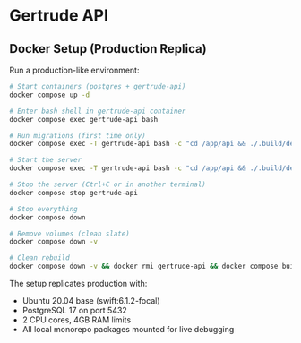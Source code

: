 # Gertrude API

## Docker Setup (Production Replica)

Run a production-like environment:

```bash
# Start containers (postgres + gertrude-api)
docker compose up -d

# Enter bash shell in gertrude-api container
docker compose exec gertrude-api bash

# Run migrations (first time only)
docker compose exec -T gertrude-api bash -c "cd /app/api && ./.build/debug/Run migrate --yes"

# Start the server
docker compose exec -T gertrude-api bash -c "cd /app/api && ./.build/debug/Run serve"

# Stop the server (Ctrl+C or in another terminal)
docker compose stop gertrude-api

# Stop everything
docker compose down

# Remove volumes (clean slate)
docker compose down -v

# Clean rebuild
docker compose down -v && docker rmi gertrude-api && docker compose build --no-cache
```

The setup replicates production with:

- Ubuntu 20.04 base (swift:6.1.2-focal)
- PostgreSQL 17 on port 5432
- 2 CPU cores, 4GB RAM limits
- All local monorepo packages mounted for live debugging
